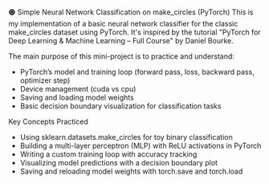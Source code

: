 🟠 Simple Neural Network Classification on make_circles (PyTorch)
This is my implementation of a basic neural network classifier for the classic make_circles dataset using PyTorch.
It's inspired by the tutorial "PyTorch for Deep Learning & Machine Learning – Full Course" by Daniel Bourke.

The main purpose of this mini-project is to practice and understand:

- PyTorch’s model and training loop (forward pass, loss, backward pass, optimizer step)
- Device management (cuda vs cpu)
- Saving and loading model weights
- Basic decision boundary visualization for classification tasks

Key Concepts Practiced
- Using sklearn.datasets.make_circles for toy binary classification
- Building a multi-layer perceptron (MLP) with ReLU activations in PyTorch
- Writing a custom training loop with accuracy tracking
- Visualizing model predictions with a decision boundary plot
- Saving and reloading model weights with torch.save and torch.load

